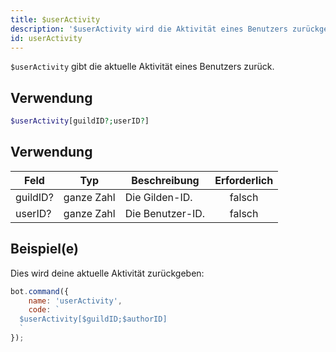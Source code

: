 ```yaml
---
title: $userActivity
description: '$userActivity wird die Aktivität eines Benutzers zurückgeben.'
id: userActivity
---
```


`$userActivity` gibt die aktuelle Aktivität eines Benutzers zurück.

## Verwendung

```php
$userActivity[guildID?;userID?]
```

## Verwendung

| Feld     | Typ        | Beschreibung     | Erforderlich |
| -------- | ---------- | ---------------- |:------------:|
| guildID? | ganze Zahl | Die Gilden-ID.   |    falsch    |
| userID?  | ganze Zahl | Die Benutzer-ID. |    falsch    |

## Beispiel(e)

Dies wird deine aktuelle Aktivität zurückgeben:

```javascript
bot.command({
    name: 'userActivity',
    code: `
  $userActivity[$guildID;$authorID]
  `
});
```
